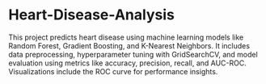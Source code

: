# Heart-Disease-Analysis
This project predicts heart disease using machine learning models like Random Forest, Gradient Boosting, and K-Nearest Neighbors. It includes data preprocessing, hyperparameter tuning with GridSearchCV, and model evaluation using metrics like accuracy, precision, recall, and AUC-ROC. Visualizations include the ROC curve for performance insights.

